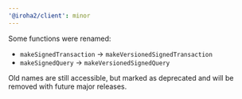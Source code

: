 ```yaml
---
'@iroha2/client': minor
---
```


Some functions were renamed:

- `makeSignedTransaction` → `makeVersionedSignedTransaction`
- `makeSignedQuery` → `makeVersionedSignedQuery`

Old names are still accessible, but marked as deprecated and will be removed with future major releases.
